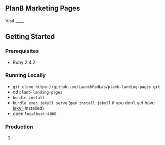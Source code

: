 PlanB Marketing Pages
----------------------

Visit ____

## Getting Started

### Prerequisites
- Ruby 2.4.2

### Running Locally
- `git clone https://github.com/LaunchPadLab/planb-landing-pages.git`
- cd `planb-landing-pages`
- `bundle install`
- `bundle exec jekyll serve` (`gem install jekyll` if you don't yet have [jekyll](https://jekyllrb.com/docs/installation/) installed)
- open `localhost:4000`

### Production
1.
